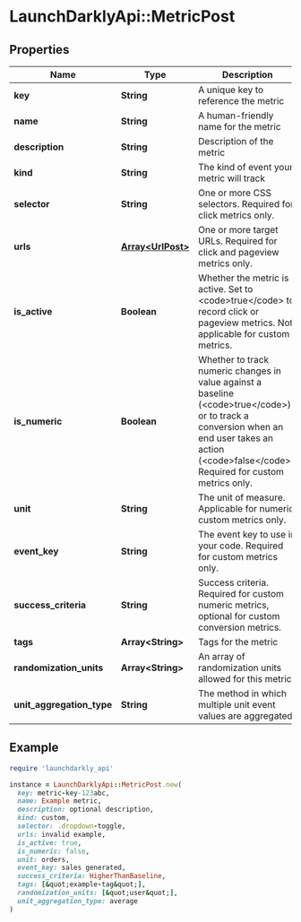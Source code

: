 # LaunchDarklyApi::MetricPost

## Properties

| Name | Type | Description | Notes |
| ---- | ---- | ----------- | ----- |
| **key** | **String** | A unique key to reference the metric |  |
| **name** | **String** | A human-friendly name for the metric | [optional] |
| **description** | **String** | Description of the metric | [optional] |
| **kind** | **String** | The kind of event your metric will track |  |
| **selector** | **String** | One or more CSS selectors. Required for click metrics only. | [optional] |
| **urls** | [**Array&lt;UrlPost&gt;**](UrlPost.md) | One or more target URLs. Required for click and pageview metrics only. | [optional] |
| **is_active** | **Boolean** | Whether the metric is active. Set to &lt;code&gt;true&lt;/code&gt; to record click or pageview metrics. Not applicable for custom metrics. | [optional] |
| **is_numeric** | **Boolean** | Whether to track numeric changes in value against a baseline (&lt;code&gt;true&lt;/code&gt;) or to track a conversion when an end user takes an action (&lt;code&gt;false&lt;/code&gt;). Required for custom metrics only. | [optional] |
| **unit** | **String** | The unit of measure. Applicable for numeric custom metrics only. | [optional] |
| **event_key** | **String** | The event key to use in your code. Required for custom metrics only. | [optional] |
| **success_criteria** | **String** | Success criteria. Required for custom numeric metrics, optional for custom conversion metrics. | [optional] |
| **tags** | **Array&lt;String&gt;** | Tags for the metric | [optional] |
| **randomization_units** | **Array&lt;String&gt;** | An array of randomization units allowed for this metric | [optional] |
| **unit_aggregation_type** | **String** | The method in which multiple unit event values are aggregated | [optional] |

## Example

```ruby
require 'launchdarkly_api'

instance = LaunchDarklyApi::MetricPost.new(
  key: metric-key-123abc,
  name: Example metric,
  description: optional description,
  kind: custom,
  selector: .dropdown-toggle,
  urls: invalid example,
  is_active: true,
  is_numeric: false,
  unit: orders,
  event_key: sales generated,
  success_criteria: HigherThanBaseline,
  tags: [&quot;example-tag&quot;],
  randomization_units: [&quot;user&quot;],
  unit_aggregation_type: average
)
```


